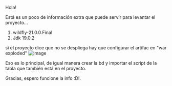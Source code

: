 Hola! 

Está es un poco de información extra que puede servir para levantar el proyecto...

1.   wildfly-21.0.0.Final
2.   Jdk 19.0.2

si el proyecto dice que no se despliega hay que configurar el artifac en "war exploded" 
![image](https://github.com/user-attachments/assets/81fd1d6f-511f-4564-8dfa-7263d84a5d54)

Eso es lo principal, de igual manera crear la bd y importar el script de la tabla que también está en el proyecto.


Gracias, espero funcione la info :D!.
